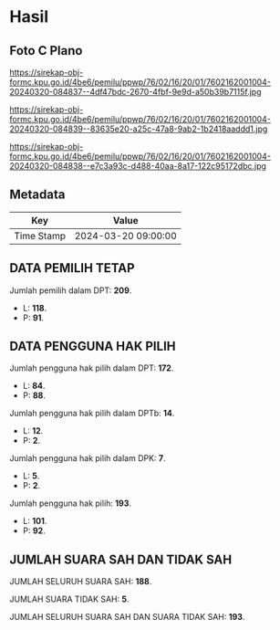 # Hasil

## Foto C Plano

https://sirekap-obj-formc.kpu.go.id/4be6/pemilu/ppwp/76/02/16/20/01/7602162001004-20240320-084837--4df47bdc-2670-4fbf-9e9d-a50b39b7115f.jpg

https://sirekap-obj-formc.kpu.go.id/4be6/pemilu/ppwp/76/02/16/20/01/7602162001004-20240320-084839--83635e20-a25c-47a8-9ab2-1b2418aaddd1.jpg

https://sirekap-obj-formc.kpu.go.id/4be6/pemilu/ppwp/76/02/16/20/01/7602162001004-20240320-084838--e7c3a93c-d488-40aa-8a17-122c95172dbc.jpg


## Metadata

| Key        | Value               |
| ---------- | ------------------- |
| Time Stamp | 2024-03-20 09:00:00 |


## DATA PEMILIH TETAP

Jumlah pemilih dalam DPT: **209**.
 * L: **118**.
 * P: **91**.

## DATA PENGGUNA HAK PILIH

Jumlah pengguna hak pilih dalam DPT: **172**.
 * L: **84**.
 * P: **88**.

Jumlah pengguna hak pilih dalam DPTb: **14**.
 * L: **12**.
 * P: **2**.

Jumlah pengguna hak pilih dalam DPK: **7**.
 * L: **5**.
 * P: **2**.

Jumlah pengguna hak pilih: **193**.
 * L: **101**.
 * P: **92**.

## JUMLAH SUARA SAH DAN TIDAK SAH

JUMLAH SELURUH SUARA SAH: **188**.

JUMLAH SUARA TIDAK SAH: **5**.

JUMLAH SELURUH SUARA SAH DAN SUARA TIDAK SAH: **193**.



